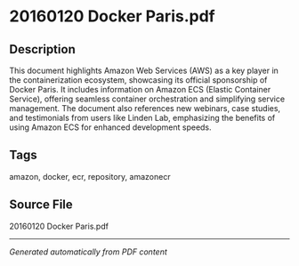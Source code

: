 # 20160120 Docker Paris.pdf

## Description
This document highlights Amazon Web Services (AWS) as a key player in the containerization ecosystem, showcasing its official sponsorship of Docker Paris. It includes information on Amazon ECS (Elastic Container Service), offering seamless container orchestration and simplifying service management. The document also references new webinars, case studies, and testimonials from users like Linden Lab, emphasizing the benefits of using Amazon ECS for enhanced development speeds.
## Tags
amazon, docker, ecr, repository, amazonecr

## Source File
20160120 Docker Paris.pdf

---
*Generated automatically from PDF content*
